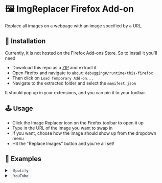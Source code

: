 :framed_picture: ImgReplacer Firefox Add-on
============================================================================================

Replace all images on a webpage with an image specified by a URL.

:toolbox: Installation
--------------------------------------------------------------------------------------------

Currently, it is not hosted on the Firefox Add-ons Store. 
So to install it you'll need:

- Download this repo as a [ZIP](https://github.com/a13xe/ImgReplacer/archive/refs/heads/main.zip) and extract it
- Open Firefox and navigate to `about:debugging#/runtime/this-firefox`
- Then click on `Load Temporary Add-on...`
- Navigate to the extracted folder and select the `manifest.json`

It should pop up in your extensions, and you can pin it to your toolbar.

:joystick: Usage
--------------------------------------------------------------------------------------------

- Click the Image Replacer icon on the Firefox toolbar to open it up
- Type in the URL of the image you want to swap in
- If you want, choose how the image should show up from the dropdown menu
- Hit the "Replace Images" button and you're all set!

:camera_flash: Examples
--------------------------------------------------------------------------------------------

<details>
  <summary>
    <code style="background-color: #f6f8fa; border-radius: 3px; padding: 2px 4px;"> Spotify </code>
  </summary>
  <img width="100%" src="https://github.com/a13xe/ImgReplacer/assets/77492646/d266a177-f159-413f-8d99-487d0a1af6f7" alt="" />
</details>

<details>
  <summary>
    <code style="background-color: #f6f8fa; border-radius: 3px; padding: 2px 4px;"> YouTube </code>
  </summary>
  <img width="100%" src="https://github.com/a13xe/ImgReplacer/assets/77492646/3e04bc87-5473-4699-afd5-bf075d400be2" alt="" />
</details>
